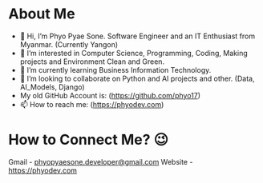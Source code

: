 # About Me

- 👋 Hi, I’m Phyo Pyae Sone. Software Engineer and an IT Enthusiast from Myanmar. (Currently Yangon)
- 👀 I’m interested in Computer Science, Programming, Coding, Making projects and Environment Clean and Green.
- 🌱 I’m currently learning Business Information Technology.
- 💞️ I’m looking to collaborate on Python and AI projects and other. (Data, AI_Models, Django)
-  My old GitHub Account is: (https://github.com/phyo17) 
- 📫 How to reach me: (https://phyodev.com)

# How to Connect Me? 😉
Gmail - phyopyaesone.developer@gmail.com
Website - https://phyodev.com
